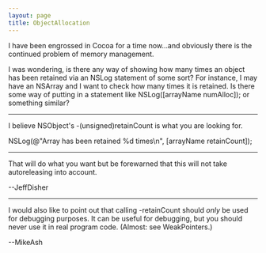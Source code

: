 ```yaml
---
layout: page
title: ObjectAllocation
---
```


I have been engrossed in Cocoa for a time now...and obviously there is the continued problem of memory management. 

I was wondering, is there any way of showing how many times an object has been retained via an NSLog statement of some sort? For instance, I may have an NSArray and I want to check how many times it is retained. Is there some way of putting in a statement like NSLog([arrayName numAlloc]); or something similar?

----

I believe NSObject's -(unsigned)retainCount is what you are looking for.
    
NSLog(@"Array has been retained %d times\n",
      [arrayName retainCount]);


----

That will do what you want but be forewarned that this will not take autoreleasing into account.

--JeffDisher

----

I would also like to point out that calling -retainCount should *only* be used for debugging purposes. It can be useful for debugging, but you should never use it in real program code. (Almost: see WeakPointers.)

--MikeAsh

